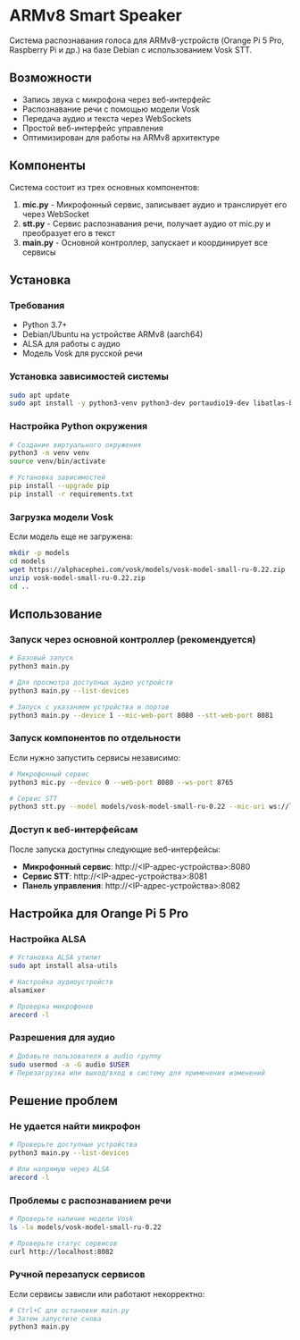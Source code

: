 # ARMv8 Smart Speaker

Система распознавания голоса для ARMv8-устройств (Orange Pi 5 Pro, Raspberry Pi и др.) на базе Debian с использованием Vosk STT.

## Возможности

- Запись звука с микрофона через веб-интерфейс
- Распознавание речи с помощью модели Vosk
- Передача аудио и текста через WebSockets
- Простой веб-интерфейс управления
- Оптимизирован для работы на ARMv8 архитектуре

## Компоненты

Система состоит из трех основных компонентов:

1. **mic.py** - Микрофонный сервис, записывает аудио и транслирует его через WebSocket
2. **stt.py** - Сервис распознавания речи, получает аудио от mic.py и преобразует его в текст
3. **main.py** - Основной контроллер, запускает и координирует все сервисы

## Установка

### Требования
- Python 3.7+
- Debian/Ubuntu на устройстве ARMv8 (aarch64)
- ALSA для работы с аудио
- Модель Vosk для русской речи

### Установка зависимостей системы
```bash
sudo apt update
sudo apt install -y python3-venv python3-dev portaudio19-dev libatlas-base-dev
```

### Настройка Python окружения
```bash
# Создание виртуального окружения
python3 -m venv venv
source venv/bin/activate

# Установка зависимостей
pip install --upgrade pip
pip install -r requirements.txt
```

### Загрузка модели Vosk
Если модель еще не загружена:

```bash
mkdir -p models
cd models
wget https://alphacephei.com/vosk/models/vosk-model-small-ru-0.22.zip
unzip vosk-model-small-ru-0.22.zip
cd ..
```

## Использование

### Запуск через основной контроллер (рекомендуется)
```bash
# Базовый запуск
python3 main.py

# Для просмотра доступных аудио устройств
python3 main.py --list-devices

# Запуск с указанием устройства и портов
python3 main.py --device 1 --mic-web-port 8080 --stt-web-port 8081
```

### Запуск компонентов по отдельности
Если нужно запустить сервисы независимо:

```bash
# Микрофонный сервис
python3 mic.py --device 0 --web-port 8080 --ws-port 8765

# Сервис STT
python3 stt.py --model models/vosk-model-small-ru-0.22 --mic-uri ws://localhost:8765
```

### Доступ к веб-интерфейсам
После запуска доступны следующие веб-интерфейсы:

- **Микрофонный сервис**: http://<IP-адрес-устройства>:8080
- **Сервис STT**: http://<IP-адрес-устройства>:8081
- **Панель управления**: http://<IP-адрес-устройства>:8082

## Настройка для Orange Pi 5 Pro

### Настройка ALSA
```bash
# Установка ALSA утилит
sudo apt install alsa-utils

# Настройка аудиоустройств
alsamixer

# Проверка микрофонов
arecord -l
```

### Разрешения для аудио
```bash
# Добавьте пользователя в audio группу
sudo usermod -a -G audio $USER
# Перезагрузка или выход/вход в систему для применения изменений
```

## Решение проблем

### Не удается найти микрофон
```bash
# Проверьте доступные устройства
python3 main.py --list-devices

# Или напрямую через ALSA
arecord -l
```

### Проблемы с распознаванием речи
```bash
# Проверьте наличие модели Vosk
ls -la models/vosk-model-small-ru-0.22

# Проверьте статус сервисов
curl http://localhost:8082
```

### Ручной перезапуск сервисов
Если сервисы зависли или работают некорректно:
```bash
# Ctrl+C для остановки main.py
# Затем запустите снова
python3 main.py
```

